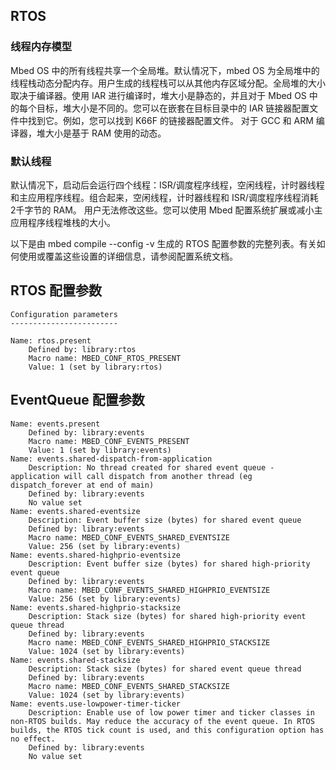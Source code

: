 ## RTOS

### 线程内存模型

Mbed OS 中的所有线程共享一个全局堆。默认情况下，mbed OS 为全局堆中的线程栈动态分配内存。用户生成的线程栈可以从其他内存区域分配。全局堆的大小取决于编译器。使用 IAR 进行编译时，堆大小是静态的，并且对于 Mbed OS 中的每个目标，堆大小是不同的。您可以在嵌套在目标目录中的 IAR 链接器配置文件中找到它。例如，您可以找到 K66F 的链接器配置文件。 对于 GCC 和 ARM 编译器，堆大小是基于 RAM 使用的动态。

### 默认线程

默认情况下，启动后会运行四个线程：ISR/调度程序线程，空闲线程，计时器线程和主应用程序线程。组合起来，空闲线程，计时器线程和 ISR/调度程序线程消耗 2千字节的 RAM。 用户无法修改这些。您可以使用 Mbed 配置系统扩展或减小主应用程序线程堆栈的大小。

以下是由 mbed compile --config -v 生成的 RTOS 配置参数的完整列表。有关如何使用或覆盖这些设置的详细信息，请参阅配置系统文档。

## RTOS 配置参数
```
Configuration parameters
------------------------
 
Name: rtos.present
    Defined by: library:rtos
    Macro name: MBED_CONF_RTOS_PRESENT
    Value: 1 (set by library:rtos)
```
## EventQueue 配置参数
```
Name: events.present
    Defined by: library:events
    Macro name: MBED_CONF_EVENTS_PRESENT
    Value: 1 (set by library:events)
Name: events.shared-dispatch-from-application
    Description: No thread created for shared event queue - application will call dispatch from another thread (eg dispatch_forever at end of main)
    Defined by: library:events
    No value set
Name: events.shared-eventsize
    Description: Event buffer size (bytes) for shared event queue
    Defined by: library:events
    Macro name: MBED_CONF_EVENTS_SHARED_EVENTSIZE
    Value: 256 (set by library:events)
Name: events.shared-highprio-eventsize
    Description: Event buffer size (bytes) for shared high-priority event queue
    Defined by: library:events
    Macro name: MBED_CONF_EVENTS_SHARED_HIGHPRIO_EVENTSIZE
    Value: 256 (set by library:events)
Name: events.shared-highprio-stacksize
    Description: Stack size (bytes) for shared high-priority event queue thread
    Defined by: library:events
    Macro name: MBED_CONF_EVENTS_SHARED_HIGHPRIO_STACKSIZE
    Value: 1024 (set by library:events)
Name: events.shared-stacksize
    Description: Stack size (bytes) for shared event queue thread
    Defined by: library:events
    Macro name: MBED_CONF_EVENTS_SHARED_STACKSIZE
    Value: 1024 (set by library:events)
Name: events.use-lowpower-timer-ticker
    Description: Enable use of low power timer and ticker classes in non-RTOS builds. May reduce the accuracy of the event queue. In RTOS builds, the RTOS tick count is used, and this configuration option has no effect.
    Defined by: library:events
    No value set
```